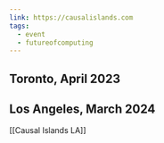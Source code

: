 ```yaml
---
link: https://causalislands.com
tags:
  - event
  - futureofcomputing
---
```

## Toronto, April 2023

## Los Angeles, March 2024

[[Causal Islands LA]]

